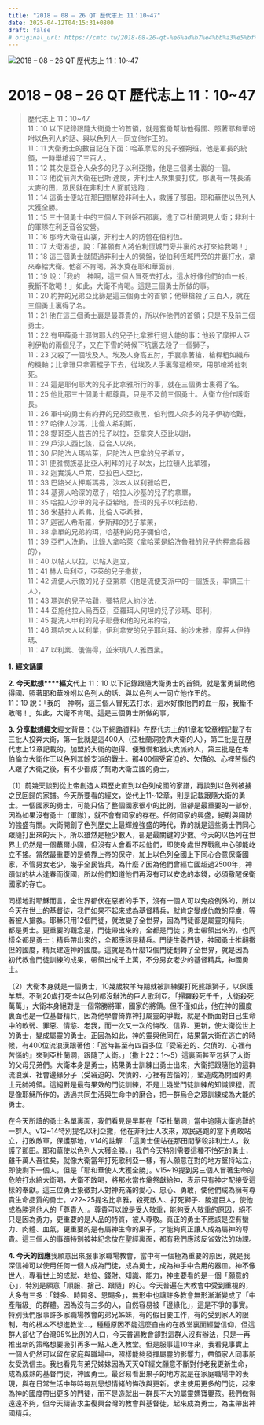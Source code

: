 ```yaml
---
title: "2018 – 08 – 26 QT 歷代志上 11：10~47"
date: 2025-04-12T04:15:31+0800
draft: false
# original_url: https://cmtc.tw/2018-08-26-qt-%e6%ad%b7%e4%bb%a3%e5%bf%97%e4%b8%8a-11%ef%bc%9a1047
---
```


![2018 – 08 – 26 QT 歷代志上 11：10\~47](/images/qt.jpg   "2018 – 08 – 26 QT 歷代志上 11：10\~47")

# 2018 – 08 – 26 QT 歷代志上 11：10\~47

> 歷代志上 11：10\~47  
> 11：10 以下記錄跟隨大衛勇士的首領，就是奮勇幫助他得國、照著耶和華吩咐以色列人的話、與以色列人一同立他作王的。  
> 11：11 大衛勇士的數目記在下面：哈革摩尼的兒子雅朔班，他是軍長的統領，一時舉槍殺了三百人。  
> 11：12 其次是亞合人朵多的兒子以利亞撒，他是三個勇士裏的一個。  
> 11：13 他從前與大衛在巴斯‧達閔，非利士人聚集要打仗。那裏有一塊長滿大麥的田，眾民就在非利士人面前逃跑；  
> 11：14 這勇士便站在那田間擊殺非利士人，救護了那田。耶和華使以色列人大獲全勝。  
> 11：15 三十個勇士中的三個人下到磐石那裏，進了亞杜蘭洞見大衛；非利士的軍隊在利乏音谷安營。  
> 11：16 那時大衛在山寨，非利士人的防營在伯利恆。  
> 11：17 大衛渴想，說：「甚願有人將伯利恆城門旁井裏的水打來給我喝！」  
> 11：18 這三個勇士就闖過非利士人的營盤，從伯利恆城門旁的井裏打水，拿來奉給大衛。他卻不肯喝，將水奠在耶和華面前，  
> 11：19 說：「我的　神啊，這三個人冒死去打水，這水好像他們的血一般，我斷不敢喝！」如此，大衛不肯喝。這是三個勇士所做的事。  
> 11：20 約押的兄弟亞比篩是這三個勇士的首領；他舉槍殺了三百人，就在三個勇士裏得了名。  
> 11：21 他在這三個勇士裏是最尊貴的，所以作他們的首領；只是不及前三個勇士。  
> 11：22 有甲薛勇士耶何耶大的兒子比拿雅行過大能的事：他殺了摩押人亞利伊勒的兩個兒子，又在下雪的時候下坑裏去殺了一個獅子，  
> 11：23 又殺了一個埃及人。埃及人身高五肘，手裏拿著槍，槍桿粗如織布的機軸；比拿雅只拿著棍子下去，從埃及人手裏奪過槍來，用那槍將他刺死。  
> 11：24 這是耶何耶大的兒子比拿雅所行的事，就在三個勇士裏得了名。  
> 11：25 他比那三十個勇士都尊貴，只是不及前三個勇士。大衛立他作護衛長。  
> 11：26 軍中的勇士有約押的兄弟亞撒黑，伯利恆人朵多的兒子伊勒哈難，  
> 11：27 哈律人沙瑪，比倫人希利斯，  
> 11：28 提哥亞人益吉的兒子以拉，亞拿突人亞比以謝，  
> 11：29 戶沙人西比該，亞合人以來，  
> 11：30 尼陀法人瑪哈萊，尼陀法人巴拿的兒子希立，  
> 11：31 便雅憫族基比亞人利拜的兒子以太，比拉頓人比拿雅，  
> 11：32 迦實溪人戶萊，亞拉巴人亞比，  
> 11：33 巴路米人押斯瑪弗，沙本人以利雅哈巴，  
> 11：34 基孫人哈深的眾子，哈拉人沙基的兒子約拿單，  
> 11：35 哈拉人沙甲的兒子亞希暗，吾珥的兒子以利法勒，  
> 11：36 米基拉人希弗，比倫人亞希雅，  
> 11：37 迦密人希斯羅，伊斯拜的兒子拿萊，  
> 11：38 拿單的兄弟約珥，哈基利的兒子彌伯哈，  
> 11：39 亞捫人洗勒，比錄人拿哈萊〈拿哈萊是給洗魯雅的兒子約押拿兵器的〉，  
> 11：40 以帖人以拉，以帖人迦立，  
> 11：41 赫人烏利亞，亞萊的兒子撒拔，  
> 11：42 流便人示撒的兒子亞第拿〈他是流便支派中的一個族長，率領三十人〉，  
> 11：43 瑪迦的兒子哈難，彌特尼人約沙法，  
> 11：44 亞施他拉人烏西亞，亞羅珥人何坦的兒子沙瑪、耶利，  
> 11：45 提洗人申利的兒子耶疊和他的兄弟約哈，  
> 11：46 瑪哈未人以利業，伊利拿安的兒子耶利拜、約沙未雅，摩押人伊特瑪、  
> 11：47 以利業、俄備得，並米瑣八人雅西業。

**1.** **經文誦讀**

**2. 今天默想****經文**代上 11：10 以下記錄跟隨大衛勇士的首領，就是奮勇幫助他得國、照著耶和華吩咐以色列人的話、與以色列人一同立他作王的。  
11：19 說：「我的　神啊，這三個人冒死去打水，這水好像他們的血一般，我斷不敢喝！」如此，大衛不肯喝。這是三個勇士所做的事。

**3. 分享默想經文**經文背景：《以下網路資料》在歷代志上的11章和12章裡記載了有三批人投奔大衛，第一批就是這400人（亞杜蘭洞投靠大衛的人），第二批是在歷代志上12章記載的，加盟於大衛的迦得、便雅憫和猶大支派的人，第三批是在希伯倫立大衛作王以色列其餘支派的戰士。那400個受窘迫的、欠債的、心裡苦惱的人跟了大衛之後，有不少都成了幫助大衛立國的勇士。

（1）前幾天談到從上帝創造人類歷史直到以色列成國的家譜，再談到以色列被擄之民回歸的家譜。今天所要看的經文，從代上11\~12章，則是記載跟隨大衛的勇士。一個國家的勇士，可能只佔了整個國家很小的比例，但卻是最重要的一部份，因為如果沒有勇士（軍隊），就不會有國家的存在。任何國家的興盛，絕對與國防的強盛有關。大衛開創了色列歷史上最輝煌強盛的時代，靠的就是這些勇士們同心跟隨打出來的天下。所以雖然是極少數人，卻是最關鍵的少數。今天的以色列在世界上仍然是一個蕞爾小國，但沒有人會看不起他們，即使身處世界戰亂中心卻能屹立不搖。當然最重要的是倚靠上帝的保守，加上以色列全國上下同心合意保衛國家，不管男女老少，幾乎全民皆兵，為什麼？因為他們曾經亡國超過2500年，神蹟似的枯木逢春而復國，所以他們知道他們再沒有可以安逸的本錢，必須儆醒保衛國家的存亡。

同樣地對耶穌而言，全世界都伏在惡者的手下，沒有一個人可以免疫例外的，所以今天在世上的基督徒，我們如果不起來成為基督精兵，就肯定變成仇敵的俘虜，等著被人搶救。耶穌只用12個門徒，就改變了全世界，因為門徒都是屬靈的精兵，都是勇士。更重要的觀念是，門徒帶出來的，全都是門徒；勇士帶領出來的，也同樣全都是勇士；精兵帶出來的，全都應該是精兵。門徒生養門徒，神國勇士推翻撒但的國度，精兵建造神的國度。這就是為什麼12個門徒翻轉了全世界，就是因為初代教會門徒訓練的成果，帶領出成千上萬，不分男女老少的基督精兵，神國勇士。

（2）大衛本身就是一個勇士，10幾歲牧羊時期就被訓練要打死熊跟獅子，以保護羊群。不到20歲打死全以色列都沒辦法的巨人歌利亞。「掃羅殺死千千，大衛殺死萬萬」，大衛本身絕對是一個常勝將軍，國家的將領。但不僅如此，他在神的國度裏面也是一位基督精兵，因為他學會倚靠神打屬靈的爭戰，就是不斷面對自己生命中的軟弱、罪惡、情慾、老我，而一次又一次的悔改、信靠、更新，使大衛從世上的勇士，變成屬靈的勇士。正因為如此，神的靈與他同在，結果當大衛在逃亡的時候，有400位流浪漢跟著他：「當時甚至有四百多位『受窘迫的、欠債的、心裡有苦惱的』來到亞杜蘭洞，跟隨了大衛。」（撒上22：1～5）這裏面甚至包括了大衛的父母兄弟們。大衛本身是勇士，結果勇士訓練出勇士出來，大衛把跟隨他的這群流浪漢、社會邊緣分子（受窘迫的、欠債的、心裡有苦惱的），塑造成為開國的勇士元帥將領。這絕對是最有果效的門徒訓練，不是上幾堂門徒訓練的知識課程，而是像耶穌所作的，透過共同生活與生命中的磨合，把一群烏合之眾訓練成為大能的勇士。

在今天所讀的勇士名單裏面，我們看見是早期在「亞杜蘭洞」當中追隨大衛逃難的一群人。v12\~14特別提名以利亞撒，他在非利士人攻來，眾民逃跑的當下勇敢站立，打敗敵軍，保護那地，v14的註解：「這勇士便站在那田間擊殺非利士人，救護了那田。耶和華使以色列人大獲全勝。」我們今天特別需要這種不怕死的勇士，雖千萬人吾往矣，就像大衛當年打死歌利亞一樣，有人願意在對的地方堅持站立，即使剩下一個人，但是「耶和華使人大獲全勝」。v15\~19提到另三個人冒著生命的危險打水給大衛喝，大衛不敢喝，將那水當作奠祭獻給神，表示只有神才配接受這樣的奉獻。這三位勇士象徵對人對神充滿的愛心、忠心、勇敢，使他們成為擁有尊貴生命品質的勇士。v22\~25提名比拿雅，殺死敵人、打死獅子、勝過巨人，使他成為勝過他人的「尊貴人」。尊貴可以說是受人敬重，能夠受人敬重的原因，絕不只是因為勇力，更重要的是人品的特質，被人尊敬。真正的勇士不應該是空有蠻力、肉體、血氣，更重要的是有屬神生命的果子，才能夠真正讓人成為屬神的尊貴。這三個人的事蹟特別被神紀念放在聖經裏面，都有我們應該反省效法的功課。

**4. 今天的回應**我願意出來服事家職場教會，當中有一個極為重要的原因，就是我深信神可以使用任何一個人成為門徒，成為勇士，成為神手中合用的器皿。神不像世人，專看世上的成就、地位、錢財、知識、能力，神主要看的是一個「願意的心」，特別是願意「順服、捨己、跟隨」的心。今天普遍在大教會中受到重視的，大多有三多：「錢多、時間多、恩賜多」，無形中也讓許多教會無形漸漸變成了「中產階級」的群體。因為沒有三多的人，自然容易被「邊緣化」，這是不爭的事實。特別我們服事許多家職場教會的弟兄姊妹，有的假日要工作，有的受到家人的限制，有的根本不想進教堂…，種種原因不能這麼自由的在教堂裏面經營信仰，但這群人卻佔了台灣95%比例的人口，今天普遍教會卻對這群人沒有辦法，只是一再推出新的策略想要吸引再多一點人進入教堂。但是服事這10年來，我看見事實上一個人仍然可以留在家庭與職場中，照樣能夠發揮屬靈的影響力，帶領家人同事朋友受洗信主。我也看見有弟兄姊妹因為天天QT經文願意不斷對付老我更新生命，成為成熟的基督門徒，神國勇士。最容易看出果子的地方就是在家庭職場中的表現，與在日常生活中每時每刻思想情緒的悔改與更新。求主使用更多的門徒，起來為神的國度帶出更多的門徒，而不是造就出一群長不大的屬靈媽寶嬰孩。我們做得遠遠不夠，但今天禱告求主復興台灣的教會與基督徒，起來成為勇士，為主帶出神國精兵。